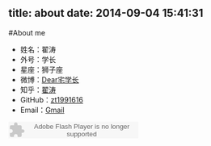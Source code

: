 title: about
date: 2014-09-04 15:41:31
---
#About me
- 姓名：翟涛
- 外号：学长
- 星座：狮子座
- 微博：[Dear宅学长](http://weibo.com/2292032577)
- 知乎：[翟涛](http://www.zhihu.com/people/zhai-tao)
- GitHub：[zt1991616](https://github.com/zt1991616)
- Email：[Gmail](developer.zhaitao@gmail.com)

<embed src="http://www.xiami.com/widget/0_1773340641/singlePlayer.swf" type="application/x-shockwave-flash" width="257" height="33" wmode="transparent"></embed>
